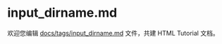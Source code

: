 input_dirname.md
===

欢迎您编辑 <a target="__blank" href="https://github.com/jaywcjlove/html-tutorial/blob/main/docs/tags/input_dirname.md">docs/tags/input_dirname.md</a> 文件，共建 HTML Tutorial 文档。